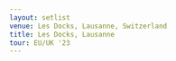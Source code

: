 ```yaml
---
layout: setlist
venue: Les Docks, Lausanne, Switzerland
title: Les Docks, Lausanne
tour: EU/UK '23
---
```

